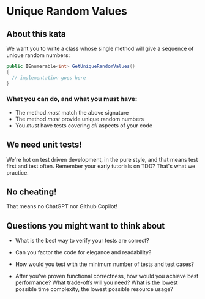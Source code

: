 # Unique Random Values

## About this kata

We want you to write a class whose single method will give a sequence of unique random numbers:

```csharp
public IEnumerable<int> GetUniqueRandomValues()
{
  // implementation goes here
}

```

### What you can do, and what you must have:

- The method *must* match the above signature
- The method *must* provide unique random numbers
- You *must* have tests covering *all* aspects of your code

## We need unit tests!

We're hot on test driven development, in the pure style, and that means test first and test often. Remember your early tutorials on TDD? That's what we practice.

## No cheating!

That means no ChatGPT nor Github Copilot!

## Questions you might want to think about

* What is the best way to verify your tests are correct?

* Can you factor the code for elegance and readability?

* How would you test with the minimum number of tests and test cases?

* After you've proven functional correctness, how would you achieve best performance? What trade-offs will you need? What is the lowest possible time complexity, the lowest possible resource usage?


